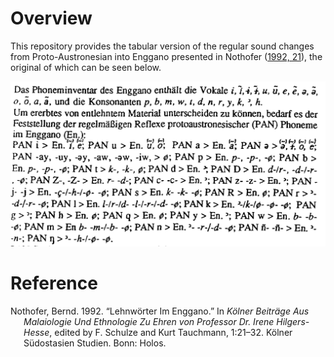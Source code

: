 
<!-- README.md is generated from README.Rmd. Please edit that file -->

# Overview

<!-- badges: start -->
<!-- badges: end -->

This repository provides the tabular version of the regular sound
changes from Proto-Austronesian into Enggano presented in Nothofer
([1992, 21](#ref-nothofer1992)), the original of which can be seen
below.

![](snippet-of-source.png)<!-- -->

# Reference

<div id="refs" class="references csl-bib-body hanging-indent">

<div id="ref-nothofer1992" class="csl-entry">

Nothofer, Bernd. 1992. “Lehnwörter Im Enggano.” In *Kölner Beiträge Aus
Malaiologie Und Ethnologie Zu Ehren von Professor Dr. Irene
Hilgers-Hesse*, edited by F. Schulze and Kurt Tauchmann, 1:21–32. Kölner
Südostasien Studien. Bonn: Holos.

</div>

</div>
